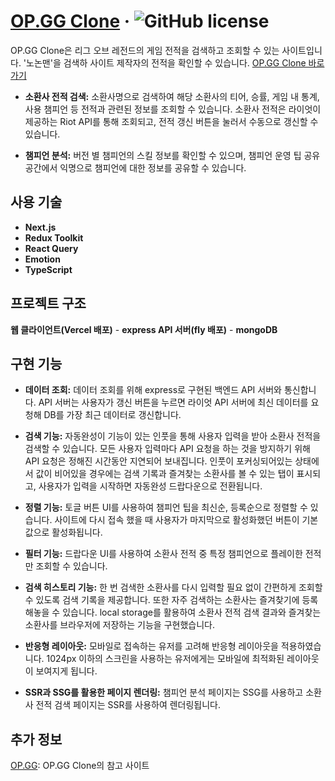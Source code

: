 # [OP.GG Clone](https://opgg-clone-one.vercel.app) &middot; ![GitHub license](https://img.shields.io/badge/license-MIT-blue.svg)

OP.GG Clone은 리그 오브 레전드의 게임 전적을 검색하고 조회할 수 있는 사이트입니다.
'노논맨'을 검색하 사이트 제작자의 전적을 확인할 수 있습니다. [OP.GG Clone 바로가기](https://opgg-clone-one.vercel.app)

- **소환사 전적 검색:** 소환사명으로 검색하여 해당 소환사의 티어, 승률, 게임 내 통계, 사용 챔피언 등 전적과 관련된 정보를 조회할 수 있습니다. 소환사 전적은 라이엇이 제공하는 Riot API를 통해 조회되고, 전적 갱신 버튼을 눌러서 수동으로 갱신할 수 있습니다.

- **챔피언 분석:** 버전 별 챔피언의 스킬 정보를 확인할 수 있으며, 챔피언 운영 팁 공유 공간에서 익명으로 챔피언에 대한 정보를 공유할 수 있습니다.

## 사용 기술

- **Next.js**
- **Redux Toolkit**
- **React Query**
- **Emotion**
- **TypeScript**

## 프로젝트 구조
**웹 클라이언트(Vercel 배포)** - **express API 서버(fly 배포)** - **mongoDB**

## 구현 기능

- **데이터 조회:** 데이터 조회를 위해 express로 구현된 백엔드 API 서버와 통신합니다. API 서버는 사용자가 갱신 버튼을 누르면 라이엇 API 서버에 최신 데이터를 요청해 DB를 가장 최근 데이터로 갱신합니다.

- **검색 기능:** 자동완성이 기능이 있는 인풋을 통해 사용자 입력을 받아 소환사 전적을 검색할 수 있습니다. 모든 사용자 입력마다 API 요청을 하는 것을 방지하기 위해 API 요청은 정해진 시간동안 지연되어 보내집니다. 인풋이 포커싱되어있는 상태에서 값이 비어있을 경우에는 검색 기록과 즐겨찾는 소환사를 볼 수 있는 탭이 표시되고, 사용자가 입력을 시작하면 자동완성 드랍다운으로 전환됩니다.

- **정렬 기능:** 토글 버튼 UI를 사용하여 챔피언 팁을 최신순, 등록순으로 정렬할 수 있습니다. 사이트에 다시 접속 했을 때 사용자가 마지막으로 활성화했던 버튼이 기본값으로 활성화됩니다.

- **필터 기능:** 드랍다운 UI를 사용하여 소환사 전적 중 특정 챔피언으로 플레이한 전적만 조회할 수 있습니다.

- **검색 히스토리 기능:** 한 번 검색한 소환사를 다시 입력할 필요 없이 간편하게 조회할 수 있도록 검색 기록을 제공합니다. 또한 자주 검색하는 소환사는 즐겨찾기에 등록해놓을 수 있습니다. local storage를 활용하여 소환사 전적 검색 결과와 즐겨찾는 소환사를 브라우저에 저장하는 기능을 구현했습니다. 

- **반응형 레이아웃:** 모바일로 접속하는 유저를 고려해 반응형 레이아웃을 적용하였습니다. 1024px 이하의 스크린을 사용하는 유저에게는 모바일에 최적화된 레이아웃이 보여지게 됩니다.

- **SSR과 SSG를 활용한 페이지 렌더링:** 챔피언 분석 페이지는 SSG를 사용하고 소환사 전적 검색 페이지는 SSR를 사용하여 렌더링됩니다.

## 추가 정보
[OP.GG](https://op.gg): OP.GG Clone의 참고 사이트
